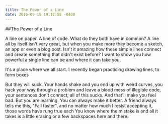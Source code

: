 ```yaml
---
title: The Power of a Line
date: 2016-09-15 19:17:55 -0400
---
```


##The Power of a Line

A line on paper. A line of code. What do they both have in common? A line all by itself isn't very great, but when you make more they become a sketch, an app or even a blog post. Isn't it amazing how these simple lines connect and create something that didn't exist before? I want to show you how powerful a single line can be and where it can take you.

It's a place where we all start. I recently began practicing drawing lines, to form boxes

But they will suck. Your hands shake and you end up with weird curves, you hack your way through a problem and leave a blood mess of illegible code, your sentences don't connect; all of this sucks. And that'll make you feel bad. But you are learning. You can always make it better. A friend always tells me this, "Fail faster", and no matter how much I resist accepting it, those words have rung true each  You know where the mistake is and all it takes is a little erasing or a few backspaces here and there.
